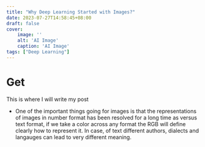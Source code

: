 ```yaml
---
title: "Why Deep Learning Started with Images?"
date: 2023-07-27T14:58:45+08:00
draft: false
cover:
    image: ''
    alt: 'AI Image'
    caption: 'AI Image'
tags: ["Deep Learning"]
---
```


# Get 

This is where I will write my post
* One of the important things going for images is that the representations of images in number format has been resolved for a long time as versus text format, if we take a color across any format the RGB will define clearly how to represent it. In case, of text different authors, dialects and langauges can lead to very different meaning. 